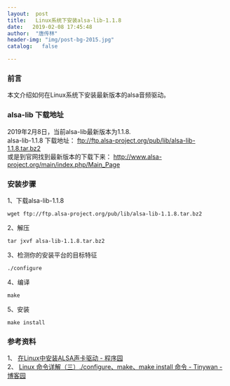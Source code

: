 ```yaml
---
layout:  post
title:   Linux系统下安装alsa-lib-1.1.8
date:   2019-02-08 17:45:48
author:  "唐传林"
header-img: "img/post-bg-2015.jpg"
catalog:   false

---
```

###  前言

本文介绍如何在Linux系统下安装最新版本的alsa音频驱动。

###  alsa-lib 下载地址

2019年2月8日，当前alsa-lib最新版本为1.1.8.  
alsa-lib-1.1.8 下载地址： [ ftp://ftp.alsa-project.org/pub/lib/alsa-lib-1.1.8.tar.bz2 ](ftp://ftp.alsa-project.org/pub/lib/alsa-lib-1.1.8.tar.bz2)  
或是到官网找到最新版本的下载下来： [ http://www.alsa-project.org/main/index.php/Main_Page
](http://www.alsa-project.org/main/index.php/Main_Page)

###  安装步骤

1、下载alsa-lib-1.1.8

    
    
    wget ftp://ftp.alsa-project.org/pub/lib/alsa-lib-1.1.8.tar.bz2
    

2、解压

    
    
    tar jxvf alsa-lib-1.1.8.tar.bz2
    

3、检测你的安装平台的目标特征

    
    
    ./configure
    

4、编译

    
    
    make
    

5、安装

    
    
    make install
    

###  参考资料

1、 [ 在Linux中安装ALSA声卡驱动 - 程序园 ](http://www.voidcn.com/article/p-chcmvatc-xy.html)  
2、 [ Linux 命令详解（三）./configure、make、make install 命令 - Tinywan - 博客园
](http://www.cnblogs.com/tinywan/p/7230039.html)

